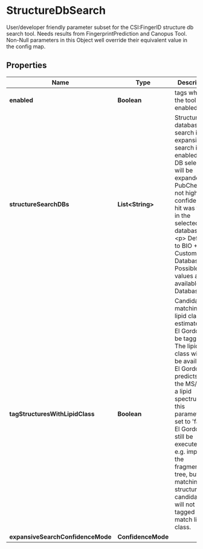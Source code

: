 

# StructureDbSearch

User/developer friendly parameter subset for the CSI:FingerID structure db search tool.  Needs results from FingerprintPrediction and Canopus Tool.  Non-Null parameters in this Object well override their equivalent value in the config map.

## Properties

| Name | Type | Description | Notes |
|------------ | ------------- | ------------- | -------------|
|**enabled** | **Boolean** | tags whether the tool is enabled |  [optional] |
|**structureSearchDBs** | **List&lt;String&gt;** | Structure databases to search in, If expansive search is enabled this DB selection will be expanded to PubChem  if not high confidence hit was found in the selected databases.  &lt;p&gt;  Defaults to BIO + Custom Databases. Possible values are available to Database API. |  [optional] |
|**tagStructuresWithLipidClass** | **Boolean** | Candidates matching the lipid class estimated by El Gordo will be tagged.  The lipid class will only be available if El Gordo predicts that the MS/MS is a lipid spectrum.  If this parameter is set to &#39;false&#39; El Gordo will still be executed and e.g. improve the fragmentation  tree, but the matching structure candidates will not be tagged if they match lipid class. |  [optional] |
|**expansiveSearchConfidenceMode** | **ConfidenceMode** |  |  [optional] |



